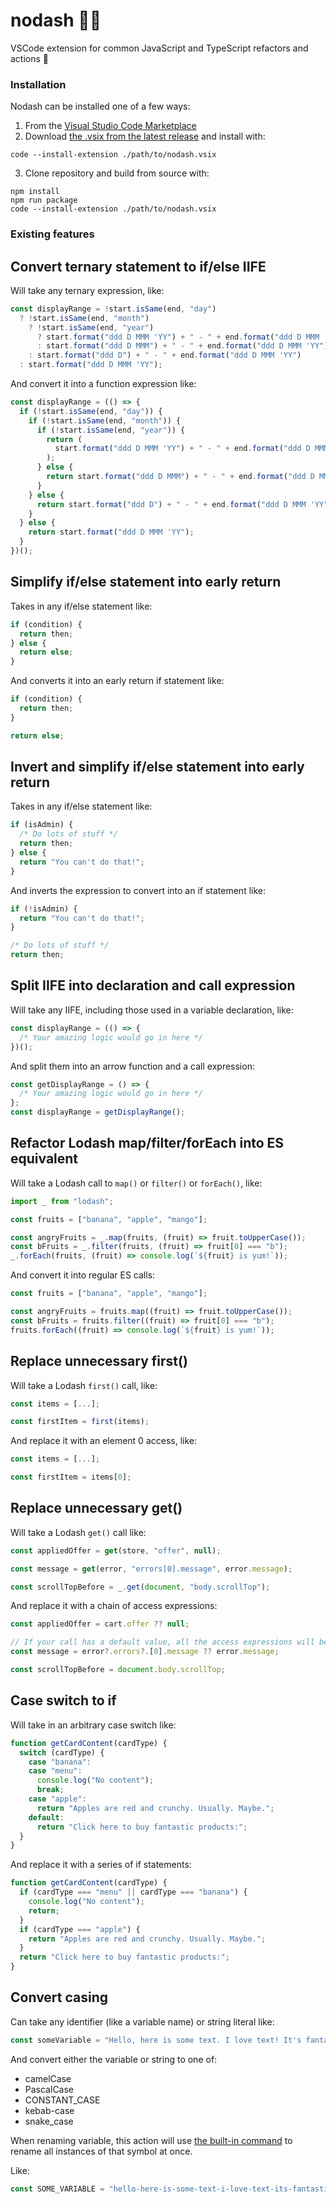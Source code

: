 # nodash 🙅🚫

VSCode extension for common JavaScript and TypeScript refactors and actions 📝

### Installation

Nodash can be installed one of a few ways:

1. From the [Visual Studio Code Marketplace](https://marketplace.visualstudio.com/items?itemName=aaron-pierce.nodash)
2. Download [the .vsix from the latest release](https://github.com/kranners/nodash/releases) and install with:

```shell
code --install-extension ./path/to/nodash.vsix
```

3. Clone repository and build from source with:

```shell
npm install
npm run package
code --install-extension ./path/to/nodash.vsix
```

### Existing features

## Convert ternary statement to if/else IIFE

Will take any ternary expression, like:

```js
const displayRange = !start.isSame(end, "day")
  ? !start.isSame(end, "month")
    ? !start.isSame(end, "year")
      ? start.format("ddd D MMM 'YY") + " - " + end.format("ddd D MMM 'YY")
      : start.format("ddd D MMM") + " - " + end.format("ddd D MMM 'YY")
    : start.format("ddd D") + " - " + end.format("ddd D MMM 'YY")
  : start.format("ddd D MMM 'YY");
```

And convert it into a function expression like:

```js
const displayRange = (() => {
  if (!start.isSame(end, "day")) {
    if (!start.isSame(end, "month")) {
      if (!start.isSame(end, "year")) {
        return (
          start.format("ddd D MMM 'YY") + " - " + end.format("ddd D MMM 'YY")
        );
      } else {
        return start.format("ddd D MMM") + " - " + end.format("ddd D MMM 'YY");
      }
    } else {
      return start.format("ddd D") + " - " + end.format("ddd D MMM 'YY");
    }
  } else {
    return start.format("ddd D MMM 'YY");
  }
})();
```

## Simplify if/else statement into early return

Takes in any if/else statement like:

```js
if (condition) {
  return then;
} else {
  return else;
}
```

And converts it into an early return if statement like:

```js
if (condition) {
  return then;
}

return else;
```

## Invert and simplify if/else statement into early return

Takes in any if/else statement like:

```js
if (isAdmin) {
  /* Do lots of stuff */
  return then;
} else {
  return "You can't do that!";
}
```

And inverts the expression to convert into an if statement like:

```js
if (!isAdmin) {
  return "You can't do that!";
}

/* Do lots of stuff */
return then;
```

## Split IIFE into declaration and call expression

Will take any IIFE, including those used in a variable declaration, like:

```js
const displayRange = (() => {
  /* Your amazing logic would go in here */
})();
```

And split them into an arrow function and a call expression:

```js
const getDisplayRange = () => {
  /* Your amazing logic would go in here */
};
const displayRange = getDisplayRange();
```

## Refactor Lodash map/filter/forEach into ES equivalent

Will take a Lodash call to `map()` or `filter()` or `forEach()`, like:

```js
import _ from "lodash";

const fruits = ["banana", "apple", "mango"];

const angryFruits = _.map(fruits, (fruit) => fruit.toUpperCase());
const bFruits = _.filter(fruits, (fruit) => fruit[0] === "b");
_.forEach(fruits, (fruit) => console.log(`${fruit} is yum!`));
```

And convert it into regular ES calls:

```js
const fruits = ["banana", "apple", "mango"];

const angryFruits = fruits.map((fruit) => fruit.toUpperCase());
const bFruits = fruits.filter((fruit) => fruit[0] === "b");
fruits.forEach((fruit) => console.log(`${fruit} is yum!`));
```

## Replace unnecessary first()

Will take a Lodash `first()` call, like:

```js
const items = [...];

const firstItem = first(items);
```

And replace it with an element 0 access, like:

```js
const items = [...];

const firstItem = items[0];
```

## Replace unnecessary get()

Will take a Lodash `get()` call like:

```js
const appliedOffer = get(store, "offer", null);

const message = get(error, "errors[0].message", error.message);

const scrollTopBefore = _.get(document, "body.scrollTop");
```

And replace it with a chain of access expressions:

```js
const appliedOffer = cart.offer ?? null;

// If your call has a default value, all the access expressions will be null coalescing
const message = error?.errors?.[0].message ?? error.message;

const scrollTopBefore = document.body.scrollTop;
```

## Case switch to if

Will take in an arbitrary case switch like:

```js
function getCardContent(cardType) {
  switch (cardType) {
    case "banana":
    case "menu":
      console.log("No content");
      break;
    case "apple":
      return "Apples are red and crunchy. Usually. Maybe.";
    default:
      return "Click here to buy fantastic products:";
  }
}
```

And replace it with a series of if statements:

```js
function getCardContent(cardType) {
  if (cardType === "menu" || cardType === "banana") {
    console.log("No content");
    return;
  }
  if (cardType === "apple") {
    return "Apples are red and crunchy. Usually. Maybe.";
  }
  return "Click here to buy fantastic products:";
}
```

## Convert casing

Can take any identifier (like a variable name) or string literal like:

```js
const someVariable = "Hello, here is some text. I love text! It's fantastic.";
```

And convert either the variable or string to one of:

- camelCase
- PascalCase
- CONSTANT_CASE
- kebab-case
- snake_case

When renaming variable, this action will use
[the built-in command](https://code.visualstudio.com/api/references/commands) to rename all instances of that symbol at once.

Like:
```js
const SOME_VARIABLE = "hello-here-is-some-text-i-love-text-its-fantastic";
```
